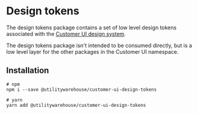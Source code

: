 # Design tokens

The design tokens package contains a set of low level design tokens associated with the [Customer UI design system](https://utilitywarehouse.invisionapp.com/dsm/utilitywarehouse/design-system).

The design tokens package isn't intended to be consumed directly, but is a low level layer for the other packages in the Customer UI namespace.

## Installation

```shell
# npm
npm i --save @utilitywarehouse/customer-ui-design-tokens

# yarn
yarn add @utilitywarehouse/customer-ui-design-tokens
```

